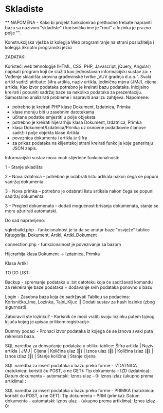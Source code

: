 # Skladiste
** NAPOMENA - Kako bi projekt funkcionirao prethodno trebate napraviti bazu sa nazivom "skladiste" i korisničko ime je "root" a lozinka je prazno polje "". 

Konstrukcijska vježba iz kolegija Web programiranje na strani poslužitelja i kolegija Skriptni programski jezici

ZADATAK:

Koristeći web tehnologije (HTML, CSS, PHP, Javascript, jQuery, Angular) napisati program koji će služiti kao jednostavan informacijski sustav za:
•	Vođenje skladišta sirovina građevinske tvrtke „VUV gradnja d.o.o.“.  Svaki artikl sadrži atribute: šifra artikla,  naziv artikla, jedinična mjera (JMJ),  cijena artikla;
Kao izvor podataka potrebno je kreirati bazu podataka. Inicijalno kreirati i popuniti sadržaj baze sa nekoliko podataka za prezentaciju. Samostalno analizirati probleme i napraviti analizu zahtjeva.
Napomene: 
-	potrebno je kreirati PHP klase Dokument, Izdatnica, Primka
-	klase moraju biti u zasebnim datotekama
-	učitane podatke smjestiti u polje objekata
-	potrebno je kreirati hijerarhiju klasa Dokument, Izdatnica, Primka 
-	klasa Dokument/Izdatnica/Primka uz osnovne podatkovne članove sadrži i polje objekta klase Artikla
-	poveznica dokumenta i artikla je šifra
-	za prikaz podataka na klijentskoj strani kreirati funkcije koje generiraju JSON zapis.

Informacijski sustav mora imati slijedeće funkcionalnosti:

1 - Stanje skladišta 

2 - Nova izdatnica – potrebno je odabrati listu artikala nakon čega se popuni sadržaj dokumenta

3 - Nova primka – potrebno je odabrati listu artikala nakon čega se popuni sadržaj dokumenta

3 – Pregled dokumenata – dodati mogućnost brisanja dokumenata, stanje se mora ažurirati automatski.

Do sad napravljeno:

sqlrebuild.php - funkcionalnost je ta da se unutar baze "osvježe" tablice Kategorija, Dokument, Artikl, Artikl_Dokument

connection.php - funkcionalnost je povezivanje sa bazom

Hijerarhija klasa Dokument -> Izdatnica, Primka

Klasa Artikl


TO DO LIST:

Backup - spremanje podataka u .txt datoteku koja će sadržavati komandu za rekreiranje baze podataka + dodavanje svih podataka ponovno u bazu

Login - Zasebna baza koja će sadržavati Tablicu sa podacima: Korisničko_Ime, Lozinka, Tajni_Kljuc || Dodati sustav za hash lozinke (zbog sigurnosti)

Zaboravili ste lozinku? - Korisnik će moći vratiti svoju lozinku putem tajnog ključa kojeg je upisao prilikom registracije.

Dummy podaci - Pronaci izvor podataka iz kojega će se iznova svaki puta rekreirati baza.

SQL naredba za dohvaćanje podataka u obliku tablice:
Šifra artikla | Naziv artikla | JMJ | Cijena | Količina ulaz () | Iznos ulaz () | Količina izlaz () | Iznos izlaz () | Stanje količina | Stanje cijena

SQL naredba za insert podataka u bazu preko forme - IZDATNICA (natuknica: koristit ću POST, a ne GET):
Tip dokumenta – IZD (izdatnica):
Datum dokumenta – automatski:
Iznos ulaz - 0:
Iznos izlaz (ukupno prema artiklima) :

SQL naredba za insert podataka u bazu preko forme - PRIMKA (natuknica: koristit ću POST, a ne GET):
Tip dokumenta – PRM (primka):
Datum dokumenta – automatski:
Iznos ulaz - (ukupno prema artiklima):
Iznos izlaz - 0:

